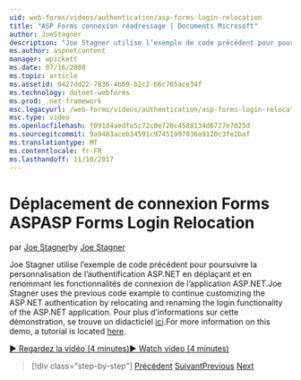 ```yaml
---
uid: web-forms/videos/authentication/asp-forms-login-relocation
title: "ASP Forms connexion réadressage | Documents Microsoft"
author: JoeStagner
description: "Joe Stagner utilise l’exemple de code précédent pour poursuivre la personnalisation de l’authentification ASP.NET en déplaçant et les fonctionnalités de connexion de la page ASP de changement de nom. N...."
ms.author: aspnetcontent
manager: wpickett
ms.date: 07/16/2008
ms.topic: article
ms.assetid: 0427dd22-7836-4b69-b2c2-66c765ace34f
ms.technology: dotnet-webforms
ms.prod: .net-framework
msc.legacyurl: /web-forms/videos/authentication/asp-forms-login-relocation
msc.type: video
ms.openlocfilehash: f091d4aedfe5c72c0e720c4588134d6727e7025d
ms.sourcegitcommit: 9a9483aceb34591c97451997036a9120c3fe2baf
ms.translationtype: MT
ms.contentlocale: fr-FR
ms.lasthandoff: 11/10/2017
---
```

<a name="asp-forms-login-relocation"></a><span data-ttu-id="651cd-103">Déplacement de connexion Forms ASP</span><span class="sxs-lookup"><span data-stu-id="651cd-103">ASP Forms Login Relocation</span></span>
====================
<span data-ttu-id="651cd-104">par [Joe Stagner](https://github.com/JoeStagner)</span><span class="sxs-lookup"><span data-stu-id="651cd-104">by [Joe Stagner](https://github.com/JoeStagner)</span></span>

<span data-ttu-id="651cd-105">Joe Stagner utilise l’exemple de code précédent pour poursuivre la personnalisation de l’authentification ASP.NET en déplaçant et en renommant les fonctionnalités de connexion de l’application ASP.NET.</span><span class="sxs-lookup"><span data-stu-id="651cd-105">Joe Stagner uses the previous code example to continue customizing the ASP.NET authentication by relocating and renaming the login functionality of the ASP.NET application.</span></span> <span data-ttu-id="651cd-106">Pour plus d’informations sur cette démonstration, se trouve un didacticiel [ici](../../overview/older-versions-security/introduction/forms-authentication-configuration-and-advanced-topics-vb.md).</span><span class="sxs-lookup"><span data-stu-id="651cd-106">For more information on this demo, a tutorial is located [here](../../overview/older-versions-security/introduction/forms-authentication-configuration-and-advanced-topics-vb.md).</span></span>

[<span data-ttu-id="651cd-107">&#9654; Regardez la vidéo (4 minutes)</span><span class="sxs-lookup"><span data-stu-id="651cd-107">&#9654; Watch video (4 minutes)</span></span>](https://channel9.msdn.com/Blogs/ASP-NET-Site-Videos/asp-forms-login-relocation)

>[!div class="step-by-step"]
<span data-ttu-id="651cd-108">[Précédent](how-to-setup-and-use-cookie-less-authentication-in-an-aspnet-application.md)
[Suivant](forms-login-custom-key-configuration.md)</span><span class="sxs-lookup"><span data-stu-id="651cd-108">[Previous](how-to-setup-and-use-cookie-less-authentication-in-an-aspnet-application.md)
[Next](forms-login-custom-key-configuration.md)</span></span>
